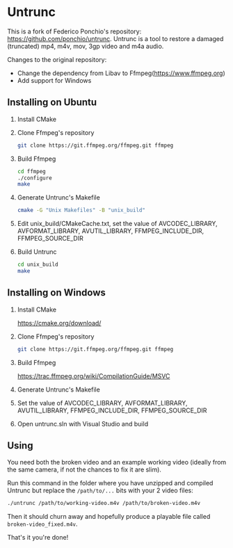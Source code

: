 Untrunc
=======

This is a fork of Federico Ponchio's repository: https://github.com/ponchio/untrunc. Untrunc is a tool to restore a damaged (truncated) mp4, m4v, mov, 3gp video and m4a audio.

Changes to the original repository:

* Change the dependency from Libav to Ffmpeg(https://www.ffmpeg.org)
* Add support for Windows


## Installing on Ubuntu

1. Install CMake

2. Clone Ffmpeg's repository
   ```bash
   git clone https://git.ffmpeg.org/ffmpeg.git ffmpeg
   ```

3. Build Ffmpeg
   ```bash
   cd ffmpeg
   ./configure
   make
   ```
4. Generate Untrunc's Makefile
   ```bash
   cmake -G "Unix Makefiles" -B "unix_build"
   ```

5. Edit unix_build/CMakeCache.txt, set the value of AVCODEC_LIBRARY, AVFORMAT_LIBRARY, AVUTIL_LIBRARY, FFMPEG_INCLUDE_DIR, FFMPEG_SOURCE_DIR

6. Build Untrunc
   ```bash
   cd unix_build
   make
   ```

## Installing on Windows

1. Install CMake

   https://cmake.org/download/

2. Clone Ffmpeg's repository
   ```bash
   git clone https://git.ffmpeg.org/ffmpeg.git ffmpeg
   ```

3. Build Ffmpeg

   https://trac.ffmpeg.org/wiki/CompilationGuide/MSVC

4. Generate Untrunc's Makefile

5. Set the value of AVCODEC_LIBRARY, AVFORMAT_LIBRARY, AVUTIL_LIBRARY, FFMPEG_INCLUDE_DIR, FFMPEG_SOURCE_DIR

5. Open untrunc.sln with Visual Studio and build


## Using

You need both the broken video and an example working video (ideally from the same camera, if not the chances to fix it are slim).

Run this command in the folder where you have unzipped and compiled Untrunc but replace the `/path/to/...` bits with your 2 video files:
   ```bash
   ./untrunc /path/to/working-video.m4v /path/to/broken-video.m4v
   ```
Then it should churn away and hopefully produce a playable file called `broken-video_fixed.m4v`.

That's it you're done!

